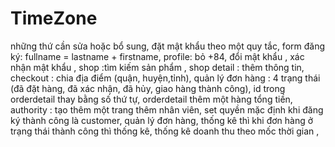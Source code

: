 # TimeZone
những thứ cần sửa hoặc bổ sung,
đặt mật khẩu theo một quy tắc,
form đăng ký: fullname = lastname + firstname,
profile: bỏ +84, đổi mật khẩu , xác nhận mật khẩu ,
shop :tìm kiếm sản phẩm ,
shop detail : thêm thông tin,
checkout : chia địa điểm (quận, huyện,tỉnh),
quản lý đơn hàng : 4 trạng thái (đã đặt hàng, đã xác nhận, đã hủy, giao hàng thành công),
id trong orderdetail thay bằng số thứ tự,
orderdetail thêm một hàng  tổng tiền,
authority : tạo thêm một trang thêm nhân viên, set quyền mặc định khi đăng ký thành công là customer,
quản lý đơn hàng,
thống kê thì khi đơn hàng ở trạng thái thành công thì thống kê,
thống kê doanh thu theo mốc thời gian ,
